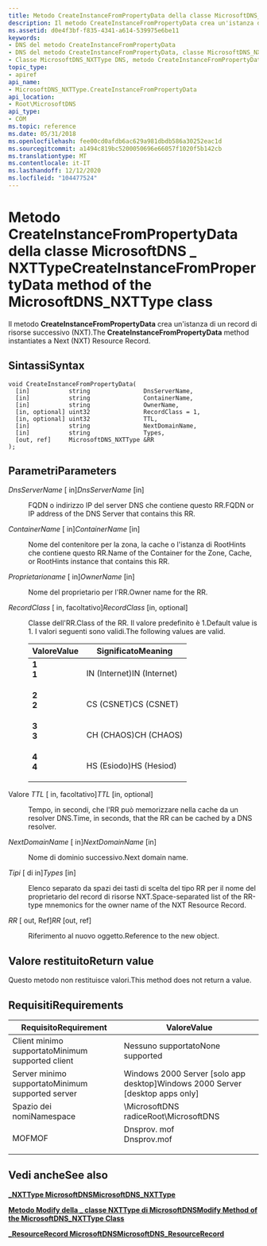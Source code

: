 ```yaml
---
title: Metodo CreateInstanceFromPropertyData della classe MicrosoftDNS_NXTType
description: Il metodo CreateInstanceFromPropertyData crea un'istanza di un record di risorse successivo (NXT).
ms.assetid: d0e4f3bf-f835-4341-a614-539975e6be11
keywords:
- DNS del metodo CreateInstanceFromPropertyData
- DNS del metodo CreateInstanceFromPropertyData, classe MicrosoftDNS_NXTType
- Classe MicrosoftDNS_NXTType DNS, metodo CreateInstanceFromPropertyData
topic_type:
- apiref
api_name:
- MicrosoftDNS_NXTType.CreateInstanceFromPropertyData
api_location:
- Root\MicrosoftDNS
api_type:
- COM
ms.topic: reference
ms.date: 05/31/2018
ms.openlocfilehash: fee00cd0afdb6ac629a981dbdb586a30252eac1d
ms.sourcegitcommit: a1494c819bc5200050696e66057f1020f5b142cb
ms.translationtype: MT
ms.contentlocale: it-IT
ms.lasthandoff: 12/12/2020
ms.locfileid: "104477524"
---
```

# <a name="createinstancefrompropertydata-method-of-the-microsoftdns_nxttype-class"></a><span data-ttu-id="917e3-106">Metodo CreateInstanceFromPropertyData della classe MicrosoftDNS \_ NXTType</span><span class="sxs-lookup"><span data-stu-id="917e3-106">CreateInstanceFromPropertyData method of the MicrosoftDNS\_NXTType class</span></span>

<span data-ttu-id="917e3-107">Il metodo **CreateInstanceFromPropertyData** crea un'istanza di un record di risorse successivo (NXT).</span><span class="sxs-lookup"><span data-stu-id="917e3-107">The **CreateInstanceFromPropertyData** method instantiates a Next (NXT) Resource Record.</span></span>

## <a name="syntax"></a><span data-ttu-id="917e3-108">Sintassi</span><span class="sxs-lookup"><span data-stu-id="917e3-108">Syntax</span></span>


```mof
void CreateInstanceFromPropertyData(
  [in]           string               DnsServerName,
  [in]           string               ContainerName,
  [in]           string               OwnerName,
  [in, optional] uint32               RecordClass = 1,
  [in, optional] uint32               TTL,
  [in]           string               NextDomainName,
  [in]           string               Types,
  [out, ref]     MicrosoftDNS_NXTType &RR
);
```



## <a name="parameters"></a><span data-ttu-id="917e3-109">Parametri</span><span class="sxs-lookup"><span data-stu-id="917e3-109">Parameters</span></span>

<dl> <dt>

<span data-ttu-id="917e3-110">*DnsServerName* \[ in\]</span><span class="sxs-lookup"><span data-stu-id="917e3-110">*DnsServerName* \[in\]</span></span>
</dt> <dd>

<span data-ttu-id="917e3-111">FQDN o indirizzo IP del server DNS che contiene questo RR.</span><span class="sxs-lookup"><span data-stu-id="917e3-111">FQDN or IP address of the DNS Server that contains this RR.</span></span>

</dd> <dt>

<span data-ttu-id="917e3-112">*ContainerName* \[ in\]</span><span class="sxs-lookup"><span data-stu-id="917e3-112">*ContainerName* \[in\]</span></span>
</dt> <dd>

<span data-ttu-id="917e3-113">Nome del contenitore per la zona, la cache o l'istanza di RootHints che contiene questo RR.</span><span class="sxs-lookup"><span data-stu-id="917e3-113">Name of the Container for the Zone, Cache, or RootHints instance that contains this RR.</span></span>

</dd> <dt>

<span data-ttu-id="917e3-114">*Proprietarioname* \[ in\]</span><span class="sxs-lookup"><span data-stu-id="917e3-114">*OwnerName* \[in\]</span></span>
</dt> <dd>

<span data-ttu-id="917e3-115">Nome del proprietario per l'RR.</span><span class="sxs-lookup"><span data-stu-id="917e3-115">Owner name for the RR.</span></span>

</dd> <dt>

<span data-ttu-id="917e3-116">*RecordClass* \[ in, facoltativo\]</span><span class="sxs-lookup"><span data-stu-id="917e3-116">*RecordClass* \[in, optional\]</span></span>
</dt> <dd>

<span data-ttu-id="917e3-117">Classe dell'RR.</span><span class="sxs-lookup"><span data-stu-id="917e3-117">Class of the RR.</span></span> <span data-ttu-id="917e3-118">Il valore predefinito è 1.</span><span class="sxs-lookup"><span data-stu-id="917e3-118">Default value is 1.</span></span> <span data-ttu-id="917e3-119">I valori seguenti sono validi.</span><span class="sxs-lookup"><span data-stu-id="917e3-119">The following values are valid.</span></span>



| <span data-ttu-id="917e3-120">Valore</span><span class="sxs-lookup"><span data-stu-id="917e3-120">Value</span></span>                                                                                                | <span data-ttu-id="917e3-121">Significato</span><span class="sxs-lookup"><span data-stu-id="917e3-121">Meaning</span></span>                  |
|------------------------------------------------------------------------------------------------------|--------------------------|
| <span id="1"></span><dl> <span data-ttu-id="917e3-122"><dt>**1**</dt></span><span class="sxs-lookup"><span data-stu-id="917e3-122"><dt>**1**</dt></span></span> </dl> | <span data-ttu-id="917e3-123">IN (Internet)</span><span class="sxs-lookup"><span data-stu-id="917e3-123">IN (Internet)</span></span><br/> |
| <span id="2"></span><dl> <span data-ttu-id="917e3-124"><dt>**2**</dt></span><span class="sxs-lookup"><span data-stu-id="917e3-124"><dt>**2**</dt></span></span> </dl> | <span data-ttu-id="917e3-125">CS (CSNET)</span><span class="sxs-lookup"><span data-stu-id="917e3-125">CS (CSNET)</span></span><br/>    |
| <span id="3"></span><dl> <span data-ttu-id="917e3-126"><dt>**3**</dt></span><span class="sxs-lookup"><span data-stu-id="917e3-126"><dt>**3**</dt></span></span> </dl> | <span data-ttu-id="917e3-127">CH (CHAOS)</span><span class="sxs-lookup"><span data-stu-id="917e3-127">CH (CHAOS)</span></span><br/>    |
| <span id="4"></span><dl> <span data-ttu-id="917e3-128"><dt>**4**</dt></span><span class="sxs-lookup"><span data-stu-id="917e3-128"><dt>**4**</dt></span></span> </dl> | <span data-ttu-id="917e3-129">HS (Esiodo)</span><span class="sxs-lookup"><span data-stu-id="917e3-129">HS (Hesiod)</span></span><br/>   |



 

</dd> <dt>

<span data-ttu-id="917e3-130">Valore *TTL* \[ in, facoltativo\]</span><span class="sxs-lookup"><span data-stu-id="917e3-130">*TTL* \[in, optional\]</span></span>
</dt> <dd>

<span data-ttu-id="917e3-131">Tempo, in secondi, che l'RR può memorizzare nella cache da un resolver DNS.</span><span class="sxs-lookup"><span data-stu-id="917e3-131">Time, in seconds, that the RR can be cached by a DNS resolver.</span></span>

</dd> <dt>

<span data-ttu-id="917e3-132">*NextDomainName* \[ in\]</span><span class="sxs-lookup"><span data-stu-id="917e3-132">*NextDomainName* \[in\]</span></span>
</dt> <dd>

<span data-ttu-id="917e3-133">Nome di dominio successivo.</span><span class="sxs-lookup"><span data-stu-id="917e3-133">Next domain name.</span></span>

</dd> <dt>

<span data-ttu-id="917e3-134">*Tipi* \[ di in\]</span><span class="sxs-lookup"><span data-stu-id="917e3-134">*Types* \[in\]</span></span>
</dt> <dd>

<span data-ttu-id="917e3-135">Elenco separato da spazi dei tasti di scelta del tipo RR per il nome del proprietario del record di risorse NXT.</span><span class="sxs-lookup"><span data-stu-id="917e3-135">Space-separated list of the RR-type mnemonics for the owner name of the NXT Resource Record.</span></span>

</dd> <dt>

<span data-ttu-id="917e3-136">*RR* \[ out, Ref\]</span><span class="sxs-lookup"><span data-stu-id="917e3-136">*RR* \[out, ref\]</span></span>
</dt> <dd>

<span data-ttu-id="917e3-137">Riferimento al nuovo oggetto.</span><span class="sxs-lookup"><span data-stu-id="917e3-137">Reference to the new object.</span></span>

</dd> </dl>

## <a name="return-value"></a><span data-ttu-id="917e3-138">Valore restituito</span><span class="sxs-lookup"><span data-stu-id="917e3-138">Return value</span></span>

<span data-ttu-id="917e3-139">Questo metodo non restituisce valori.</span><span class="sxs-lookup"><span data-stu-id="917e3-139">This method does not return a value.</span></span>

## <a name="requirements"></a><span data-ttu-id="917e3-140">Requisiti</span><span class="sxs-lookup"><span data-stu-id="917e3-140">Requirements</span></span>



| <span data-ttu-id="917e3-141">Requisito</span><span class="sxs-lookup"><span data-stu-id="917e3-141">Requirement</span></span> | <span data-ttu-id="917e3-142">Valore</span><span class="sxs-lookup"><span data-stu-id="917e3-142">Value</span></span> |
|-------------------------------------|----------------------------------------------------------------------------------------|
| <span data-ttu-id="917e3-143">Client minimo supportato</span><span class="sxs-lookup"><span data-stu-id="917e3-143">Minimum supported client</span></span><br/> | <span data-ttu-id="917e3-144">Nessuno supportato</span><span class="sxs-lookup"><span data-stu-id="917e3-144">None supported</span></span><br/>                                                              |
| <span data-ttu-id="917e3-145">Server minimo supportato</span><span class="sxs-lookup"><span data-stu-id="917e3-145">Minimum supported server</span></span><br/> | <span data-ttu-id="917e3-146">Windows 2000 Server \[solo app desktop\]</span><span class="sxs-lookup"><span data-stu-id="917e3-146">Windows 2000 Server \[desktop apps only\]</span></span><br/>                                   |
| <span data-ttu-id="917e3-147">Spazio dei nomi</span><span class="sxs-lookup"><span data-stu-id="917e3-147">Namespace</span></span><br/>                | <span data-ttu-id="917e3-148">\\MicrosoftDNS radice</span><span class="sxs-lookup"><span data-stu-id="917e3-148">Root\\MicrosoftDNS</span></span><br/>                                                          |
| <span data-ttu-id="917e3-149">MOF</span><span class="sxs-lookup"><span data-stu-id="917e3-149">MOF</span></span><br/>                      | <dl> <span data-ttu-id="917e3-150"><dt>Dnsprov. mof</dt></span><span class="sxs-lookup"><span data-stu-id="917e3-150"><dt>Dnsprov.mof</dt></span></span> </dl> |



## <a name="see-also"></a><span data-ttu-id="917e3-151">Vedi anche</span><span class="sxs-lookup"><span data-stu-id="917e3-151">See also</span></span>

<dl> <dt>

[<span data-ttu-id="917e3-152">**\_NXTType MicrosoftDNS**</span><span class="sxs-lookup"><span data-stu-id="917e3-152">**MicrosoftDNS\_NXTType**</span></span>](microsoftdns-nxttype.md)
</dt> <dt>

[<span data-ttu-id="917e3-153">**Metodo Modify della \_ classe NXTType di MicrosoftDNS**</span><span class="sxs-lookup"><span data-stu-id="917e3-153">**Modify Method of the MicrosoftDNS\_NXTType Class**</span></span>](microsoftdns-nxttype-modify.md)
</dt> <dt>

[<span data-ttu-id="917e3-154">**\_ResourceRecord MicrosoftDNS**</span><span class="sxs-lookup"><span data-stu-id="917e3-154">**MicrosoftDNS\_ResourceRecord**</span></span>](microsoftdns-resourcerecord.md)
</dt> </dl>

 

 





